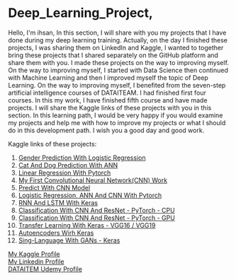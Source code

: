 # Deep_Learning_Project,

Hello, I'm ihsan,
In this section, I will share with you my projects that I have done during my deep learning training. Actually, on the day I finished these projects, I was sharing them on LinkedIn and Kaggle, I wanted to together bring these projects that I shared separately on the GitHub platform and share them with you. I made these projects on the way to improving myself. On the way to improving myself, I started with Data Science then continued with Machine Learning and then I improved myself the topic of Deep Learning. On the way to improving myself, I benefited from the seven-step artificial intelligence courses of DATAITEAM. I had finished first four courses. In this my work, I have finished fifth course and have made projects. I will share the Kaggle links of these projects with you in this section. In this learning path, I would be very happy if you would examine my projects and help me with how to improve my projects or what I should do in this development path. I wish you a good day and good work.

Kaggle links of these projects:

1. [Gender Prediction With Logistic Regression](https://www.kaggle.com/code/ihsncnkz/gender-prediction-with-logistic-regression)
2. [Cat And Dog Prediction With ANN](https://www.kaggle.com/code/ihsncnkz/cat-and-dog-prediction-with-ann)
3. [Linear Regression With Pytorch](https://www.kaggle.com/code/ihsncnkz/linear-regression-with-pytorch)
4. [My First Convolutional Neural Network(CNN) Work](https://www.kaggle.com/code/ihsncnkz/my-first-convolutional-neural-network-cnn-work)
5. [Predict With CNN Model](https://www.kaggle.com/code/ihsncnkz/predict-with-cnn-model)
6. [Logistic Regression, ANN And CNN With Pytorch](https://www.kaggle.com/code/ihsncnkz/logistic-regression-ann-and-cnn-with-pytorch)
7. [RNN And LSTM With Keras](https://www.kaggle.com/code/ihsncnkz/rnn-and-lstm-with-keras)
8. [Classification With CNN And ResNet - PyTorch - CPU](https://www.kaggle.com/code/ihsncnkz/classification-with-cnn-and-resnet-pytorch-cpu)
9. [Classification With CNN And ResNet - PyTorch - GPU](https://www.kaggle.com/code/ihsncnkz/classification-with-cnn-and-resnet-pytorch-gpu)
10. [Transfer Learning With Keras - VGG16 / VGG19](https://www.kaggle.com/code/ihsncnkz/transfer-learning-with-keras-vgg16-vgg19)
11. [Autoencoders Wirh Keras](https://www.kaggle.com/code/ihsncnkz/autoencoders-wirh-keras)
12. [Sing-Language With GANs - Keras](https://www.kaggle.com/code/ihsncnkz/sing-language-with-gans-keras)

[My Kaggle Profile](https://www.kaggle.com/ihsncnkz) <br>
[My Linkedin Profile](https://www.linkedin.com/in/ihsan-cenk%C4%B1z-b070a7154/) <br>
[DATAITEM Udemy Profile](https://www.udemy.com/user/datai-team/)
